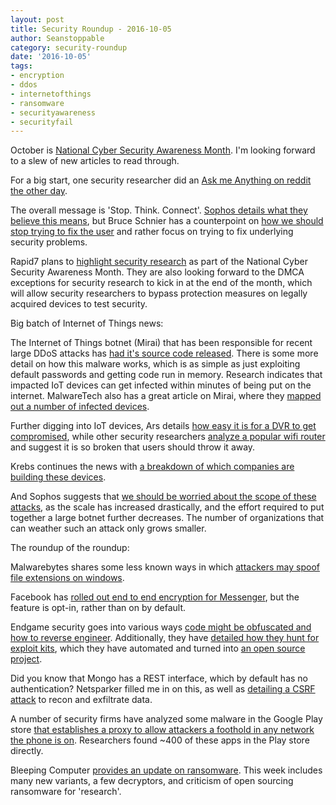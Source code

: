 ```yaml
---
layout: post
title: Security Roundup - 2016-10-05
author: Seanstoppable
category: security-roundup
date: '2016-10-05'
tags:
- encryption
- ddos
- internetofthings
- ransomware
- securityawareness
- securityfail
---
```


October is [National Cyber Security Awareness Month](https://staysafeonline.org/ncsam/). I'm looking forward to a slew of new articles to read through.

For a big start, one security researcher did an [Ask me Anything on reddit the other day](https://www.reddit.com/r/IAmA/comments/55t3ci/im_erka_koivunen_a_finnish_cybersecurity_expert/).

The overall message is 'Stop. Think. Connect'. [Sophos details what they believe this means](https://nakedsecurity.sophos.com/2016/10/03/welcome-to-cybersecurity-awareness-month-2016/), but Bruce Schnier has a counterpoint on [how we should stop trying to fix the user](https://www.schneier.com/blog/archives/2016/10/security_design.html) and rather focus on trying to fix underlying security problems. 

Rapid7 plans to [highlight security research](https://community.rapid7.com/community/infosec/blog/2016/10/03/cybersecurity-awareness-month-2016-this-ones-for-the-researchers) as part of the National Cyber Security Awareness Month. They are also looking forward to the DMCA exceptions for security research to kick in at the end of the month, which will allow security researchers to bypass protection measures on legally acquired devices to test security.

Big batch of Internet of Things news:

The Internet of Things botnet (Mirai) that has been responsible for recent large DDoS attacks has [had it's source code released](https://krebsonsecurity.com/2016/10/source-code-for-iot-botnet-mirai-released/). There is some more detail on how this malware works, which is as simple as just exploiting default passwords and getting code run in memory. Research indicates that impacted IoT devices can get infected within minutes of being put on the internet. MalwareTech also has a great article on Mirai, where they [mapped out a number of infected devices](https://www.malwaretech.com/2016/10/mapping-mirai-a-botnet-case-study.html).

Further digging into IoT devices, Ars details [how easy it is for a DVR to get compromised](http://arstechnica.com/security/2016/10/making-a-dvr-join-a-ddos-botnet-is-a-piece-of-cake-and-thats-just-sad/), while other security researchers [analyze a popular wifi router](https://threatpost.com/backdoored-d-link-router-should-be-trashed-researcher-says/120979/) and suggest it is so broken that users should throw it away.

Krebs continues the news with [a breakdown of which companies are building these devices](https://krebsonsecurity.com/2016/10/who-makes-the-iot-things-under-attack/). 

And Sophos suggests that [we should be worried about the scope of these attacks](https://nakedsecurity.sophos.com/2016/09/29/why-a-massive-ddos-attack-on-a-blogger-has-internet-experts-worried/), as the scale has increased drastically, and the effort required to put together a large botnet further decreases. The number of organizations that can weather such an attack only grows smaller.

The roundup of the roundup:

Malwarebytes shares some less known ways in which [attackers may spoof file extensions on windows](https://blog.malwarebytes.com/cybercrime/2016/09/lesser-known-tricks-of-spoofing-extensions/).

Facebook has [rolled out end to end encryption for Messenger](https://www.wired.com/2016/10/facebook-completely-encrypted-messenger-update-now), but the feature is opt-in, rather than on by default.

Endgame security goes into various ways [code might be obfuscated and how to reverse engineer](https://www.endgame.com/blog/defeating-latest-advances-script-obfuscation). Additionally, they have [detailed how they hunt for exploit kits](https://www.endgame.com/blog/hunting-exploit-kits), which they have automated and turned into [an open source project](https://github.com/endgameinc/Maxwell).

Did you know that Mongo has a REST interface, which by default has no authentication? Netsparker filled me in on this, as well as [detailing a CSRF attack](https://www.netsparker.com/blog/web-security/exploiting-csrf-vulnerability-mongodb-rest-api/) to recon and exfiltrate data.

A number of security firms have analyzed some malware in the Google Play store [that establishes a proxy to allow attackers a foothold in any network the phone is on](http://arstechnica.com/security/2016/09/more-than-400-malicious-apps-infiltrate-google-play/). Researchers found ~400 of these apps in the Play store directly.

Bleeping Computer [provides an update on ransomware](http://www.bleepingcomputer.com/news/security/the-week-in-ransomware-september-30-2016-princess-locker-locky-switching-to-odin-decryptors-and-more/). This week includes many new variants, a few decryptors, and criticism of open sourcing ransomware for 'research'.
